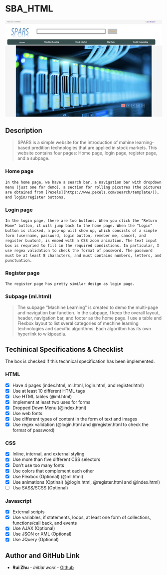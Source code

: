 # SBA_HTML

![](img/ScreenShot.png)

## Description
> SPARS is a simple website for the introduction of mahine learning-based predition technologies that are applied in stock markets. This website contains four pages: Home page, login page, register page, and a subpage.

### Home page
```
In the home page, we have a search bar, a navigation bar with dropdown menu (just one for demo), a section for rolling picutres (the pictures are obtained from [Pexels](https://www.pexels.com/search/template/)), and login/register buttons.
```

### Login page
```
In the login page, there are two buttons. When you click the "Return Home" button, it will jump back to the home page. When the "Login" button is clicked, a pop-up will show up, which consists of a simple form (username, password, login button, remeber me, cancel, and register buuton), is embed with a CSS zoom animation. The text input box is requried to fill in the required condistions. In particular, I use regex validation to check the format of password. The password must be at least 8 characters, and must contains numbers, letters, and punctuation.
```

### Register page
```
The register page has pretty similar design as login page.
```

### Subpage (ml.html)

> The subpage "Machine Learning" is created to demo the multi-page and navigation bar function. In the subpage, I keep the overall layout, header, navigation bar, and footer as the home page. I use a table and Flexbox layout to list sveral categories of mechine learning technologies and specific algorithms. Each algorithm has its own hyperlink to wikipeadia.


## Techinical Specifications & Checklist

The box is checked if this technical specification has been implemented.

### HTML
- [x] Have 4 pages (index.html, ml.html, login.html, and register.html)
- [x] Use at least 10 different HTML tags
- [x] Use HTML tables (@ml.html)
- [x] Implement at least two uses for forms
- [x] Dropped Down Menu (@index.html)
- [x] Use web fonts
- [x] Use different types of content in the form of text and images
- [x] Use regex validation (@login.html and @register.html to check the format of password)
### CSS
- [x] Inline, internal, and external styling
- [x] Use more than five different CSS selectors
- [x] Don’t use too many fonts
- [x] Use colors that complement each other
- [x] Use Flexbox (Optional) (@ml.html)
- [x] Use animations (Optinal) (@login.html, @register.html and @index.html)
- [ ] Usa SASS/SCSS (Optional)
### Javascript
- [x] External scripts
- [x] Use variables, if statements, loops, at least one form of collections, functions/call back, and events
- [x] Use AJAX (Optional) 
- [x] Use JSON or XML (Optional)
- [x] Use JQuery (Optional)

## Author and GitHub Link

* **Rui Zhu** - *Initial work* - [Github](https://github.com/ruikobe/SBA_HTML#sba_html)


